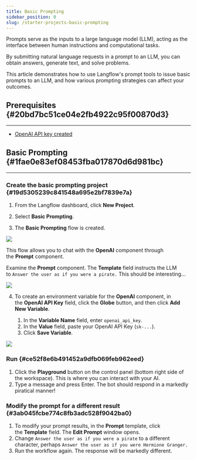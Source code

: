 ```yaml
---
title: Basic Prompting
sidebar_position: 0
slug: /starter-projects-basic-prompting
---
```




Prompts serve as the inputs to a large language model (LLM), acting as the interface between human instructions and computational tasks.


By submitting natural language requests in a prompt to an LLM, you can obtain answers, generate text, and solve problems.


This article demonstrates how to use Langflow's prompt tools to issue basic prompts to an LLM, and how various prompting strategies can affect your outcomes.


## Prerequisites {#20bd7bc51ce04e2fb4922c95f00870d3}


---


- [OpenAI API key created](https://platform.openai.com/)

## Basic Prompting {#1fae0e83ef08453fba017870d6d981bc}


---


### Create the basic prompting project {#19d5305239c841548a695e2bf7839e7a}


1. From the Langflow dashboard, click **New Project**. 




2. Select **Basic Prompting**.


3. The **Basic Prompting** flow is created.


![](./487525520.png)


This flow allows you to chat with the **OpenAI** component through the **Prompt** component. 


Examine the **Prompt** component. The **Template** field instructs the LLM to `Answer the user as if you were a pirate.` This should be interesting...


![](./690736575.png)


4. To create an environment variable for the **OpenAI** component, in the **OpenAI API Key** field, click the **Globe** button, and then click **Add New Variable**.

	1. In the **Variable Name** field, enter `openai_api_key`.
	2. In the **Value** field, paste your OpenAI API Key (`sk-...`).
	3. Click **Save Variable**.

![](./1390293355.png)


### Run {#ce52f8e6b491452a9dfb069feb962eed}

1. Click the **Playground** button on the control panel (bottom right side of the workspace). This is where you can interact with your AI.
2. Type a message and press Enter. The bot should respond in a markedly piratical manner!

### Modify the prompt for a different result {#3ab045fcbe774c8fb3adc528f9042ba0}

1. To modify your prompt results, in the **Prompt** template, click the **Template** field. The **Edit Prompt** window opens.
2. Change `Answer the user as if you were a pirate` to a different character, perhaps `Answer the user as if you were Hermione Granger.`
3. Run the workflow again. The response will be markedly different.
